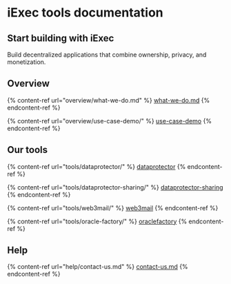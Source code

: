 # iExec tools documentation

## Start building with iExec

Build decentralized applications that combine ownership, privacy, and monetization.

## Overview

{% content-ref url="overview/what-we-do.md" %}
[what-we-do.md](overview/what-we-do.md)
{% endcontent-ref %}

{% content-ref url="overview/use-case-demo/" %}
[use-case-demo](overview/use-case-demo/)
{% endcontent-ref %}

## Our tools

{% content-ref url="tools/dataprotector/" %}
[dataprotector](tools/dataprotector/)
{% endcontent-ref %}

{% content-ref url="tools/dataprotector-sharing/" %}
[dataprotector-sharing](tools/dataprotector-sharing/)
{% endcontent-ref %}

{% content-ref url="tools/web3mail/" %}
[web3mail](tools/web3mail/)
{% endcontent-ref %}

{% content-ref url="tools/oracle-factory/" %}
[oraclefactory](tools/oracle-factory/)
{% endcontent-ref %}

## Help

{% content-ref url="help/contact-us.md" %}
[contact-us.md](help/contact-us.md)
{% endcontent-ref %}
